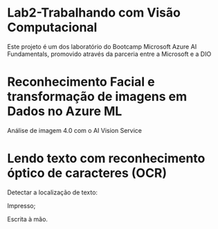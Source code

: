 # Lab2-Trabalhando com Visão Computacional

Este projeto é um dos laboratório do Bootcamp Microsoft Azure AI Fundamentals, promovido através da parceria entre a Microsoft e a DIO

# Reconhecimento Facial e transformação de imagens em Dados no Azure ML

Análise de imagem 4.0 com o AI Vision Service

# Lendo texto com reconhecimento óptico de caracteres (OCR)

Detectar a localização de texto:

Impresso;

Escrita à mão.
